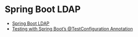 # Spring Boot LDAP

- [Spring Boot LDAP](https://www.baeldung.com/spring-ldap#2-using-spring-boot)
- [Testing with Spring Boot’s @TestConfiguration Annotation](https://reflectoring.io/spring-boot-testconfiguration/)
